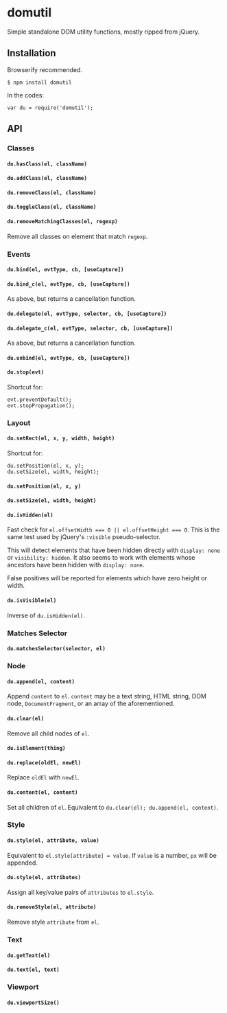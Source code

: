 # domutil

Simple standalone DOM utility functions, mostly ripped from jQuery.

## Installation

Browserify recommended.

	$ npm install domutil

In the codes:

	var du = require('domutil');

## API

### Classes

#### `du.hasClass(el, className)`

#### `du.addClass(el, className)`

#### `du.removeClass(el, className)`

#### `du.toggleClass(el, className)`

#### `du.removeMatchingClasses(el, regexp)`

Remove all classes on element that match `regexp`.

### Events

#### `du.bind(el, evtType, cb, [useCapture])`

#### `du.bind_c(el, evtType, cb, [useCapture])`

As above, but returns a cancellation function.

#### `du.delegate(el, evtType, selector, cb, [useCapture])`

#### `du.delegate_c(el, evtType, selector, cb, [useCapture])`

As above, but returns a cancellation function.

#### `du.unbind(el, evtType, cb, [useCapture])`

#### `du.stop(evt)`

Shortcut for:

	evt.preventDefault();
	evt.stopPropagation();

### Layout

#### `du.setRect(el, x, y, width, height)`

Shortcut for:

	du.setPosition(el, x, y);
	du.setSize(el, width, height);

#### `du.setPosition(el, x, y)`

#### `du.setSize(el, width, height)`

#### `du.isHidden(el)`

Fast check for `el.offsetWidth === 0 || el.offsetHeight === 0`. This is the same test used by jQuery's `:visible` pseudo-selector.

This will detect elements that have been hidden directly with `display: none` or `visibility: hidden`. It also seems to work with elements whose ancestors have been hidden with `display: none`.

False positives will be reported for elements which have zero height or width.

#### `du.isVisible(el)`

Inverse of `du.isHidden(el)`.

### Matches Selector

#### `du.matchesSelector(selector, el)`

### Node

#### `du.append(el, content)`

Append `content` to `el`. `content` may be a text string, HTML string, DOM node, `DocumentFragment`, or an array of the aforementioned.

#### `du.clear(el)`

Remove all child nodes of `el`.

#### `du.isElement(thing)`

#### `du.replace(oldEl, newEl)`

Replace `oldEl` with `newEl`.

#### `du.content(el, content)`

Set all children of `el`. Equivalent to `du.clear(el); du.append(el, content)`.

### Style

#### `du.style(el, attribute, value)`

Equivalent to `el.style[attribute] = value`. If `value` is a number, `px` will be appended.

#### `du.style(el, attributes)`

Assign all key/value pairs of `attributes` to `el.style`.

#### `du.removeStyle(el, attribute)`

Remove style `attribute` from `el`.

### Text

#### `du.getText(el)`

#### `du.text(el, text)`

### Viewport

#### `du.viewportSize()`